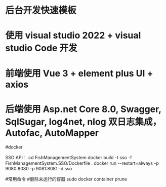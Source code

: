 # 后台开发快速模板

# 使用 visual studio 2022 + visual studio Code 开发

# 前端使用 Vue 3 + element plus UI + axios

# 后端使用 Asp.net Core 8.0, Swagger, SqlSugar, log4net, nlog 双日志集成，Autofac, AutoMapper

#docker

SSO API： 
cd FishManagementSystem
docker build -t sso -f FishManagementSystem.SSO/Dockerfile .
docker run --restart=always -p 9080:8080 -p 9081:8081 -d sso


#常用命令
#删除未运行的容器
sudo docker container prune


